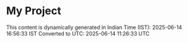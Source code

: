 # My Project

This content is dynamically generated in Indian Time (IST): 2025-06-14 16:56:33 IST
Converted to UTC: 2025-06-14 11:26:33 UTC
